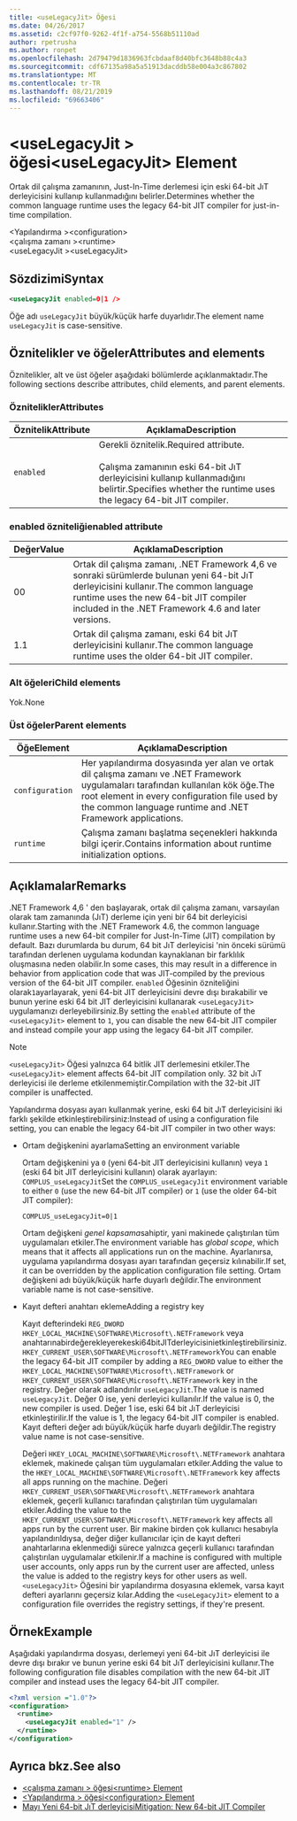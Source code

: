 ```yaml
---
title: <useLegacyJit> Öğesi
ms.date: 04/26/2017
ms.assetid: c2cf97f0-9262-4f1f-a754-5568b51110ad
author: rpetrusha
ms.author: ronpet
ms.openlocfilehash: 2d79479d1836963fcbdaaf8d40bfc3648b88c4a3
ms.sourcegitcommit: cdf67135a98a5a51913dacddb58e004a3c867802
ms.translationtype: MT
ms.contentlocale: tr-TR
ms.lasthandoff: 08/21/2019
ms.locfileid: "69663406"
---
```

# <a name="uselegacyjit-element"></a><span data-ttu-id="fd998-102">\<useLegacyJit > öğesi</span><span class="sxs-lookup"><span data-stu-id="fd998-102">\<useLegacyJit> Element</span></span>

<span data-ttu-id="fd998-103">Ortak dil çalışma zamanının, Just-In-Time derlemesi için eski 64-bit JıT derleyicisini kullanıp kullanmadığını belirler.</span><span class="sxs-lookup"><span data-stu-id="fd998-103">Determines whether the common language runtime uses the legacy 64-bit JIT compiler for just-in-time compilation.</span></span>  
  
<span data-ttu-id="fd998-104">\<Yapılandırma ></span><span class="sxs-lookup"><span data-stu-id="fd998-104">\<configuration></span></span>  
<span data-ttu-id="fd998-105">\<çalışma zamanı ></span><span class="sxs-lookup"><span data-stu-id="fd998-105">\<runtime></span></span>  
<span data-ttu-id="fd998-106">\<useLegacyJit ></span><span class="sxs-lookup"><span data-stu-id="fd998-106">\<useLegacyJit></span></span>
  
## <a name="syntax"></a><span data-ttu-id="fd998-107">Sözdizimi</span><span class="sxs-lookup"><span data-stu-id="fd998-107">Syntax</span></span>  
  
```xml
<useLegacyJit enabled=0|1 />
```

<span data-ttu-id="fd998-108">Öğe adı `useLegacyJit` büyük/küçük harfe duyarlıdır.</span><span class="sxs-lookup"><span data-stu-id="fd998-108">The element name `useLegacyJit` is case-sensitive.</span></span>
  
## <a name="attributes-and-elements"></a><span data-ttu-id="fd998-109">Öznitelikler ve öğeler</span><span class="sxs-lookup"><span data-stu-id="fd998-109">Attributes and elements</span></span>

<span data-ttu-id="fd998-110">Öznitelikler, alt ve üst öğeler aşağıdaki bölümlerde açıklanmaktadır.</span><span class="sxs-lookup"><span data-stu-id="fd998-110">The following sections describe attributes, child elements, and parent elements.</span></span>  
  
### <a name="attributes"></a><span data-ttu-id="fd998-111">Öznitelikler</span><span class="sxs-lookup"><span data-stu-id="fd998-111">Attributes</span></span>  
  
| <span data-ttu-id="fd998-112">Öznitelik</span><span class="sxs-lookup"><span data-stu-id="fd998-112">Attribute</span></span> | <span data-ttu-id="fd998-113">Açıklama</span><span class="sxs-lookup"><span data-stu-id="fd998-113">Description</span></span>                                                                                   |  
| --------- | --------------------------------------------------------------------------------------------- |  
| `enabled` | <span data-ttu-id="fd998-114">Gerekli öznitelik.</span><span class="sxs-lookup"><span data-stu-id="fd998-114">Required attribute.</span></span><br><br><span data-ttu-id="fd998-115">Çalışma zamanının eski 64-bit JıT derleyicisini kullanıp kullanmadığını belirtir.</span><span class="sxs-lookup"><span data-stu-id="fd998-115">Specifies whether the runtime uses the legacy 64-bit JIT compiler.</span></span> |  
  
### <a name="enabled-attribute"></a><span data-ttu-id="fd998-116">enabled özniteliği</span><span class="sxs-lookup"><span data-stu-id="fd998-116">enabled attribute</span></span>  
  
| <span data-ttu-id="fd998-117">Değer</span><span class="sxs-lookup"><span data-stu-id="fd998-117">Value</span></span> | <span data-ttu-id="fd998-118">Açıklama</span><span class="sxs-lookup"><span data-stu-id="fd998-118">Description</span></span>                                                                                                         |  
| ----- | ------------------------------------------------------------------------------------------------------------------- |  
| <span data-ttu-id="fd998-119">0</span><span class="sxs-lookup"><span data-stu-id="fd998-119">0</span></span>     | <span data-ttu-id="fd998-120">Ortak dil çalışma zamanı, .NET Framework 4,6 ve sonraki sürümlerde bulunan yeni 64-bit JıT derleyicisini kullanır.</span><span class="sxs-lookup"><span data-stu-id="fd998-120">The common language runtime uses the new 64-bit JIT compiler included in the .NET Framework 4.6 and later versions.</span></span> |  
| <span data-ttu-id="fd998-121">1\.</span><span class="sxs-lookup"><span data-stu-id="fd998-121">1</span></span>     | <span data-ttu-id="fd998-122">Ortak dil çalışma zamanı, eski 64 bit JıT derleyicisini kullanır.</span><span class="sxs-lookup"><span data-stu-id="fd998-122">The common language runtime uses the older 64-bit JIT compiler.</span></span>                                                     |  
  
### <a name="child-elements"></a><span data-ttu-id="fd998-123">Alt öğeleri</span><span class="sxs-lookup"><span data-stu-id="fd998-123">Child elements</span></span>

<span data-ttu-id="fd998-124">Yok.</span><span class="sxs-lookup"><span data-stu-id="fd998-124">None</span></span>
  
### <a name="parent-elements"></a><span data-ttu-id="fd998-125">Üst öğeler</span><span class="sxs-lookup"><span data-stu-id="fd998-125">Parent elements</span></span>  
  
| <span data-ttu-id="fd998-126">Öğe</span><span class="sxs-lookup"><span data-stu-id="fd998-126">Element</span></span>         | <span data-ttu-id="fd998-127">Açıklama</span><span class="sxs-lookup"><span data-stu-id="fd998-127">Description</span></span>                                                                                                       |  
| --------------- | ----------------------------------------------------------------------------------------------------------------- |  
| `configuration` | <span data-ttu-id="fd998-128">Her yapılandırma dosyasında yer alan ve ortak dil çalışma zamanı ve .NET Framework uygulamaları tarafından kullanılan kök öğe.</span><span class="sxs-lookup"><span data-stu-id="fd998-128">The root element in every configuration file used by the common language runtime and .NET Framework applications.</span></span> |  
| `runtime`       | <span data-ttu-id="fd998-129">Çalışma zamanı başlatma seçenekleri hakkında bilgi içerir.</span><span class="sxs-lookup"><span data-stu-id="fd998-129">Contains information about runtime initialization options.</span></span>                                                        |  
  
## <a name="remarks"></a><span data-ttu-id="fd998-130">Açıklamalar</span><span class="sxs-lookup"><span data-stu-id="fd998-130">Remarks</span></span>  

<span data-ttu-id="fd998-131">.NET Framework 4,6 ' den başlayarak, ortak dil çalışma zamanı, varsayılan olarak tam zamanında (JıT) derleme için yeni bir 64 bit derleyicisi kullanır.</span><span class="sxs-lookup"><span data-stu-id="fd998-131">Starting with the .NET Framework 4.6, the common language runtime uses a new 64-bit compiler for Just-In-Time (JIT) compilation by default.</span></span> <span data-ttu-id="fd998-132">Bazı durumlarda bu durum, 64 bit JıT derleyicisi 'nin önceki sürümü tarafından derlenen uygulama kodundan kaynaklanan bir farklılık oluşmasına neden olabilir.</span><span class="sxs-lookup"><span data-stu-id="fd998-132">In some cases, this may result in a difference in behavior from application code that was JIT-compiled by the previous version of the 64-bit JIT compiler.</span></span> <span data-ttu-id="fd998-133">`enabled` Öğesinin özniteliğini olarak`1`ayarlayarak, yeni 64-bit JIT derleyicisini devre dışı bırakabilir ve bunun yerine eski 64 bit JIT derleyicisini kullanarak `<useLegacyJit>` uygulamanızı derleyebilirsiniz.</span><span class="sxs-lookup"><span data-stu-id="fd998-133">By setting the `enabled` attribute of the `<useLegacyJit>` element to `1`, you can disable the new 64-bit JIT compiler and instead compile your app using the legacy 64-bit JIT compiler.</span></span>  
  
> [!NOTE]
> <span data-ttu-id="fd998-134">`<useLegacyJit>` Öğesi yalnızca 64 bitlik JIT derlemesini etkiler.</span><span class="sxs-lookup"><span data-stu-id="fd998-134">The `<useLegacyJit>` element affects 64-bit JIT compilation only.</span></span> <span data-ttu-id="fd998-135">32 bit JıT derleyicisi ile derleme etkilenmemiştir.</span><span class="sxs-lookup"><span data-stu-id="fd998-135">Compilation with the 32-bit JIT compiler is unaffected.</span></span>  
  
<span data-ttu-id="fd998-136">Yapılandırma dosyası ayarı kullanmak yerine, eski 64 bit JıT derleyicisini iki farklı şekilde etkinleştirebilirsiniz:</span><span class="sxs-lookup"><span data-stu-id="fd998-136">Instead of using a configuration file setting, you can enable the legacy 64-bit JIT compiler in two other ways:</span></span>  
  
- <span data-ttu-id="fd998-137">Ortam değişkenini ayarlama</span><span class="sxs-lookup"><span data-stu-id="fd998-137">Setting an environment variable</span></span>

  <span data-ttu-id="fd998-138">Ortam değişkenini ya `0` (yeni 64-bit JIT derleyicisini kullanın) veya `1` (eski 64 bit JIT derleyicisini kullanın) olarak ayarlayın: `COMPLUS_useLegacyJit`</span><span class="sxs-lookup"><span data-stu-id="fd998-138">Set the `COMPLUS_useLegacyJit` environment variable to either `0` (use the new 64-bit JIT compiler) or `1` (use the older 64-bit JIT compiler):</span></span>
  
  ```  
  COMPLUS_useLegacyJit=0|1  
  ```  
  
  <span data-ttu-id="fd998-139">Ortam değişkeni *genel kapsama*sahiptir, yani makinede çalıştırılan tüm uygulamaları etkiler.</span><span class="sxs-lookup"><span data-stu-id="fd998-139">The environment variable has *global scope*, which means that it affects all applications run on the machine.</span></span> <span data-ttu-id="fd998-140">Ayarlanırsa, uygulama yapılandırma dosyası ayarı tarafından geçersiz kılınabilir.</span><span class="sxs-lookup"><span data-stu-id="fd998-140">If set, it can be overridden by the application configuration file setting.</span></span> <span data-ttu-id="fd998-141">Ortam değişkeni adı büyük/küçük harfe duyarlı değildir.</span><span class="sxs-lookup"><span data-stu-id="fd998-141">The environment variable name is not case-sensitive.</span></span>
  
- <span data-ttu-id="fd998-142">Kayıt defteri anahtarı ekleme</span><span class="sxs-lookup"><span data-stu-id="fd998-142">Adding a registry key</span></span>

  <span data-ttu-id="fd998-143">Kayıt defterindeki `REG_DWORD` `HKEY_LOCAL_MACHINE\SOFTWARE\Microsoft\.NETFramework` veya anahtarınabirdeğerekleyerekeski64bitJITderleyicisinietkinleştirebilirsiniz.`HKEY_CURRENT_USER\SOFTWARE\Microsoft\.NETFramework`</span><span class="sxs-lookup"><span data-stu-id="fd998-143">You can enable the legacy 64-bit JIT compiler by adding a `REG_DWORD` value to either the `HKEY_LOCAL_MACHINE\SOFTWARE\Microsoft\.NETFramework` or `HKEY_CURRENT_USER\SOFTWARE\Microsoft\.NETFramework` key in the registry.</span></span> <span data-ttu-id="fd998-144">Değer olarak adlandırılır `useLegacyJit`.</span><span class="sxs-lookup"><span data-stu-id="fd998-144">The value is named `useLegacyJit`.</span></span> <span data-ttu-id="fd998-145">Değer 0 ise, yeni derleyici kullanılır.</span><span class="sxs-lookup"><span data-stu-id="fd998-145">If the value is 0, the new compiler is used.</span></span> <span data-ttu-id="fd998-146">Değer 1 ise, eski 64 bit JıT derleyicisi etkinleştirilir.</span><span class="sxs-lookup"><span data-stu-id="fd998-146">If the value is 1, the legacy 64-bit JIT compiler is enabled.</span></span> <span data-ttu-id="fd998-147">Kayıt defteri değer adı büyük/küçük harfe duyarlı değildir.</span><span class="sxs-lookup"><span data-stu-id="fd998-147">The registry value name is not case-sensitive.</span></span>
  
  <span data-ttu-id="fd998-148">Değeri `HKEY_LOCAL_MACHINE\SOFTWARE\Microsoft\.NETFramework` anahtara eklemek, makinede çalışan tüm uygulamaları etkiler.</span><span class="sxs-lookup"><span data-stu-id="fd998-148">Adding the value to the `HKEY_LOCAL_MACHINE\SOFTWARE\Microsoft\.NETFramework` key affects all apps running on the machine.</span></span> <span data-ttu-id="fd998-149">Değeri `HKEY_CURRENT_USER\SOFTWARE\Microsoft\.NETFramework` anahtara eklemek, geçerli kullanıcı tarafından çalıştırılan tüm uygulamaları etkiler.</span><span class="sxs-lookup"><span data-stu-id="fd998-149">Adding the value to the `HKEY_CURRENT_USER\SOFTWARE\Microsoft\.NETFramework` key affects all apps run by the current user.</span></span> <span data-ttu-id="fd998-150">Bir makine birden çok kullanıcı hesabıyla yapılandırıldıysa, değer diğer kullanıcılar için de kayıt defteri anahtarlarına eklenmediği sürece yalnızca geçerli kullanıcı tarafından çalıştırılan uygulamalar etkilenir.</span><span class="sxs-lookup"><span data-stu-id="fd998-150">If a machine is configured with multiple user accounts, only apps run by the current user are affected, unless the value is added to the registry keys for other users as well.</span></span> <span data-ttu-id="fd998-151">`<useLegacyJit>` Öğesini bir yapılandırma dosyasına eklemek, varsa kayıt defteri ayarlarını geçersiz kılar.</span><span class="sxs-lookup"><span data-stu-id="fd998-151">Adding the `<useLegacyJit>` element to a configuration file overrides the registry settings, if they're present.</span></span>  
  
## <a name="example"></a><span data-ttu-id="fd998-152">Örnek</span><span class="sxs-lookup"><span data-stu-id="fd998-152">Example</span></span>  

<span data-ttu-id="fd998-153">Aşağıdaki yapılandırma dosyası, derlemeyi yeni 64-bit JıT derleyicisi ile devre dışı bırakır ve bunun yerine eski 64 bit JıT derleyicisini kullanır.</span><span class="sxs-lookup"><span data-stu-id="fd998-153">The following configuration file disables compilation with the new 64-bit JIT compiler and instead uses the legacy 64-bit JIT compiler.</span></span>  
  
```xml  
<?xml version ="1.0"?>  
<configuration>  
  <runtime>  
    <useLegacyJit enabled="1" />  
  </runtime>  
</configuration>  
```  
  
## <a name="see-also"></a><span data-ttu-id="fd998-154">Ayrıca bkz.</span><span class="sxs-lookup"><span data-stu-id="fd998-154">See also</span></span>

- [<span data-ttu-id="fd998-155">\<çalışma zamanı > öğesi</span><span class="sxs-lookup"><span data-stu-id="fd998-155">\<runtime> Element</span></span>](runtime-element.md)
- [<span data-ttu-id="fd998-156">\<Yapılandırma > öğesi</span><span class="sxs-lookup"><span data-stu-id="fd998-156">\<configuration> Element</span></span>](../configuration-element.md)
- [<span data-ttu-id="fd998-157">Mayı Yeni 64-bit JıT derleyicisi</span><span class="sxs-lookup"><span data-stu-id="fd998-157">Mitigation: New 64-bit JIT Compiler</span></span>](../../../migration-guide/mitigation-new-64-bit-jit-compiler.md)
